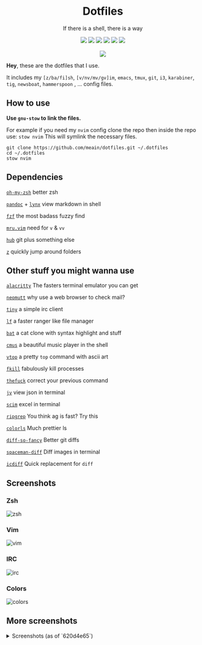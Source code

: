 <h1 align="center">Dotfiles</h1>
<p align="center"> If there is a shell, there is a way</p>
<p align="center">
  <img src="https://img.shields.io/badge/Editor-neovim-brightgreen.svg" />
  <img src="https://img.shields.io/badge/Terminal-Alacritty-orange.svg" />
  <img src="https://img.shields.io/badge/Shell-zsh-yellow.svg" />
  <img src="https://img.shields.io/badge/Font-Code%20New%20Roman-lightgrey.svg" />
  <img src="https://img.shields.io/badge/Mail-neomutt-red.svg" />
  <img src="https://img.shields.io/badge/IRC-irssi-blue.svg" />
  <br><br>
  <img src="https://i.imgur.com/pVGr7tX.png">
</p>

**Hey**, these are the dotfiles that I use.

It includes my `[z/ba/fi]sh`, `[v/nv/mv/gv]im`, `emacs`, `tmux`, `git`, `i3`, `karabiner`, `tig`, `newsboat`, `hammerspoon` , ... config files.

## How to use

**Use `gnu-stow` to link the files.**

For example if you need my `nvim` config clone the repo then inside the repo use:
`stow nvim`
This will symlink the necessary files.

```
git clone https://github.com/meain/dotfiles.git ~/.dotfiles
cd ~/.dotfiles
stow nvim
```

## Dependencies

[`oh-my-zsh`](https://github.com/robbyrussell/oh-my-zsh) better zsh

[`pandoc`](http://pandoc.org/index.html) + [`lynx`](http://lynx.browser.org/) view markdown in shell

[`fzf`](https://github.com/junegunn/fzf) the most badass fuzzy find

[`mru.vim`](https://github.com/vim-scripts/mru.vim) need for `v` & `vv`

[`hub`](https://hub.github.com/) git plus something else

[`z`](https://github.com/rupa/z) quickly jump around folders

## Other stuff you might wanna use

[`alacritty`](https://github.com/jwilm/alacritty) The fasters terminal emulator you can get

[`neomutt`](https://www.neomutt.org/) why use a web browser to check mail?

[`tiny`](https://github.com/osa1/tiny) a simple irc client

[`lf`](https://github.com/gokcehan/lf) a faster ranger like file manager

[`bat`](https://github.com/sharkdp/bat) a cat clone with syntax highlight and stuff

[`cmus`](https://cmus.github.io/) a beautiful music player in the shell

[`vtop`](https://github.com/MrRio/vtop) a pretty `top` command with ascii art

[`fkill`](https://github.com/sindresorhus/fkill-cli) fabulously kill processes

[`thefuck`](https://github.com/nvbn/thefuck) correct your previous command

[`jv`](https://github.com/maxzender/jv) view json in terminal

[`scim`](https://github.com/andmarti1424/sc-im) excel in terminal

[`ripgrep`](https://github.com/BurntSushi/ripgrep) You think ag is fast? Try this

[`colorls`](https://github.com/athityakumar/colorls) Much prettier ls

[`diff-so-fancy`](https://github.com/so-fancy/diff-so-fancy) Better git diffs

[`spaceman-diff`](https://github.com/holman/spaceman-diff) Diff images in terminal

[`icdiff`](https://github.com/jeffkaufman/icdiff) Quick replacement for `diff`

## Screenshots 

### Zsh
![zsh](https://i.imgur.com/0IIq0l3.png)

### Vim

![vim](https://i.imgur.com/hBfeYPe.png)

### IRC

![irc](https://i.imgur.com/UF5fca3.png)

### Colors

![colors](https://i.imgur.com/EB5Chnp.png)

## More screenshots
<details>
<summary>Screenshots (as of `620d4e65`)</summary>
<br>

### Zsh
![](https://i.imgur.com/oh4DY5e.png)

### Vim
![](https://i.imgur.com/sPVLbzI.png)

### Tmux
![](https://i.imgur.com/YBTlVjK.png)

### irssi
![](https://i.imgur.com/08iF4Ts.png)

### Colors
![](https://i.imgur.com/E9qgsHj.png)
</details>
